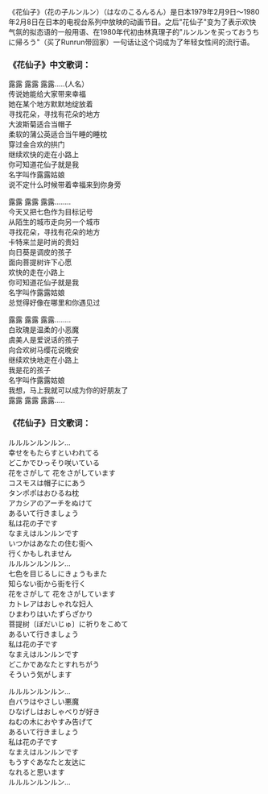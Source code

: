 

《花仙子》（花の子ルンルン）（はなのこるんるん）是日本1979年2月9日～1980年2月8日在日本的电视台系列中放映的动画节目。之后"花仙子"变为了表示欢快气氛的拟态语的一般用语、在1980年代初由林真理子的"ルンルンを买っておうちに帰ろう"（买了Runrun带回家）一句话让这个词成为了年轻女性间的流行语。

### 《花仙子》中文歌词：

露露 露露 露露.....(人名）  
传说她能给大家带来幸福  
她在某个地方默默地绽放着  
寻找花朵，寻找有花朵的地方  
大波斯菊适合当帽子  
柔软的蒲公英适合当午睡的睡枕  
穿过金合欢的拱门  
继续欢快的走在小路上  
你可知道花仙子就是我  
名字叫作露露姑娘  
说不定什么时候带着幸福来到你身旁

露露 露露 露露........  
今天又把七色作为目标记号  
从陌生的城市走向另一个城市  
寻找花朵，寻找有花朵的地方  
卡特来兰是时尚的贵妇  
向日葵是调皮的孩子  
面向菩提树许下心愿  
欢快的走在小路上  
你可知道花仙子就是我  
名字叫作露露姑娘  
总觉得好像在哪里和你遇见过

露露 露露 露露........  
白玫瑰是温柔的小恶魔  
虞美人是爱说话的孩子  
向合欢树马缨花说晚安  
继续欢快地走在小路上  
我是花的孩子  
名字叫作露露姑娘  
我想，马上我就可以成为你的好朋友了  
露露 露露 露露.....

### 《花仙子》日文歌词：

ルルルンルンルン…  
幸せをもたらすといわれてる  
どこかでひっそり咲いている  
花をさがして 花をさがしています  
コスモスは帽子ににあう  
タンポポはおひるね枕  
アカシアのアーチをぬけて  
あるいて行きましょう  
私は花の子です  
なまえはルンルンです  
いつかはあなたの住む街へ  
行くかもしれません  
ルルルンルンルン…  
七色を目じるしにきょうもまた  
知らない街から街を行く  
花をさがして 花をさがしています  
カトレアはおしゃれな妇人  
ひまわりはいたずらざかり  
菩提树〔ぼだいじゅ〕に祈りをこめて  
あるいて行きましょう  
私は花の子です  
なまえはルンルンです  
どこかであなたとすれちがう  
そういう気がします  
  
ルルルンルンルン…  
白バラはやさしい悪魔  
ひなげしはおしゃべりが好き  
ねむの木におやすみ告げて  
あるいて行きましょう  
私は花の子です  
なまえはルンルンです  
もうすぐあなたと友达に  
なれると思います  
ルルルンルンルン…

